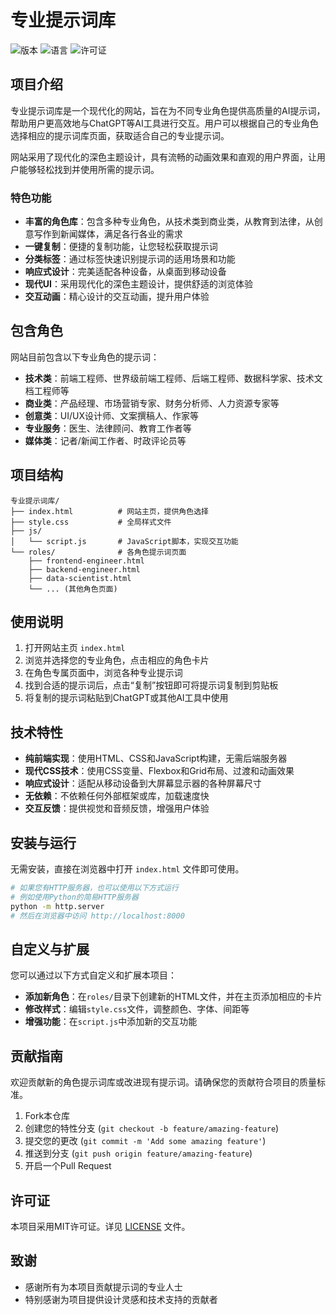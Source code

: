 # 专业提示词库

![版本](https://img.shields.io/badge/版本-1.0.0-orange)
![语言](https://img.shields.io/badge/语言-HTML%20%7C%20CSS%20%7C%20JavaScript-blue)
![许可证](https://img.shields.io/badge/许可证-MIT-green)

## 项目介绍

专业提示词库是一个现代化的网站，旨在为不同专业角色提供高质量的AI提示词，帮助用户更高效地与ChatGPT等AI工具进行交互。用户可以根据自己的专业角色选择相应的提示词库页面，获取适合自己的专业提示词。

网站采用了现代化的深色主题设计，具有流畅的动画效果和直观的用户界面，让用户能够轻松找到并使用所需的提示词。

### 特色功能

- **丰富的角色库**：包含多种专业角色，从技术类到商业类，从教育到法律，从创意写作到新闻媒体，满足各行各业的需求
- **一键复制**：便捷的复制功能，让您轻松获取提示词
- **分类标签**：通过标签快速识别提示词的适用场景和功能
- **响应式设计**：完美适配各种设备，从桌面到移动设备
- **现代UI**：采用现代化的深色主题设计，提供舒适的浏览体验
- **交互动画**：精心设计的交互动画，提升用户体验

## 包含角色

网站目前包含以下专业角色的提示词：

- **技术类**：前端工程师、世界级前端工程师、后端工程师、数据科学家、技术文档工程师等
- **商业类**：产品经理、市场营销专家、财务分析师、人力资源专家等
- **创意类**：UI/UX设计师、文案撰稿人、作家等
- **专业服务**：医生、法律顾问、教育工作者等
- **媒体类**：记者/新闻工作者、时政评论员等

## 项目结构

```
专业提示词库/
├── index.html          # 网站主页，提供角色选择
├── style.css           # 全局样式文件
├── js/
│   └── script.js       # JavaScript脚本，实现交互功能
└── roles/              # 各角色提示词页面
    ├── frontend-engineer.html
    ├── backend-engineer.html
    ├── data-scientist.html
    └── ... (其他角色页面)
```

## 使用说明

1. 打开网站主页 `index.html`
2. 浏览并选择您的专业角色，点击相应的角色卡片
3. 在角色专属页面中，浏览各种专业提示词
4. 找到合适的提示词后，点击“复制”按钮即可将提示词复制到剪贴板
5. 将复制的提示词粘贴到ChatGPT或其他AI工具中使用

## 技术特性

- **纯前端实现**：使用HTML、CSS和JavaScript构建，无需后端服务器
- **现代CSS技术**：使用CSS变量、Flexbox和Grid布局、过渡和动画效果
- **响应式设计**：适配从移动设备到大屏幕显示器的各种屏幕尺寸
- **无依赖**：不依赖任何外部框架或库，加载速度快
- **交互反馈**：提供视觉和音频反馈，增强用户体验

## 安装与运行

无需安装，直接在浏览器中打开 `index.html` 文件即可使用。

```bash
# 如果您有HTTP服务器，也可以使用以下方式运行
# 例如使用Python的简易HTTP服务器
python -m http.server
# 然后在浏览器中访问 http://localhost:8000
```

## 自定义与扩展

您可以通过以下方式自定义和扩展本项目：

- **添加新角色**：在`roles/`目录下创建新的HTML文件，并在主页添加相应的卡片
- **修改样式**：编辑`style.css`文件，调整颜色、字体、间距等
- **增强功能**：在`script.js`中添加新的交互功能

## 贡献指南

欢迎贡献新的角色提示词库或改进现有提示词。请确保您的贡献符合项目的质量标准。

1. Fork本仓库
2. 创建您的特性分支 (`git checkout -b feature/amazing-feature`)
3. 提交您的更改 (`git commit -m 'Add some amazing feature'`)
4. 推送到分支 (`git push origin feature/amazing-feature`)
5. 开启一个Pull Request

## 许可证

本项目采用MIT许可证。详见 [LICENSE](LICENSE) 文件。

## 致谢

- 感谢所有为本项目贡献提示词的专业人士
- 特别感谢为项目提供设计灵感和技术支持的贡献者